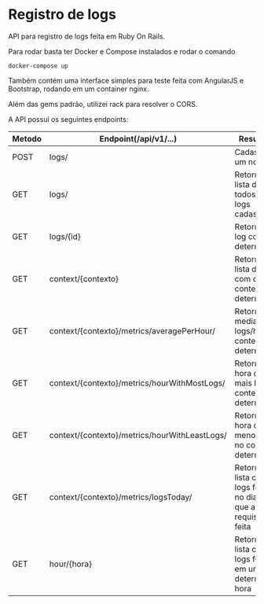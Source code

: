 # Registro de logs

API para registro de logs feita em Ruby On Rails.

Para rodar basta ter Docker e Compose instalados e rodar o comando

```
docker-compose up
```

Também contém uma interface simples para teste feita com AngularJS e Bootstrap, rodando em um container nginx.

Além das gems padrão, utilizei rack para resolver o CORS.

A API possui os seguintes endpoints:

| Metodo | Endpoint(/api/v1/...) | Resultado |
|---|---|---|
| POST | logs/ | Cadastra um novo log |
| GET | logs/ | Retorna a lista de todos os logs cadastrados |
| GET | logs/{id} | Retorna o log com o id determinado |
| GET | context/{contexto} | Retorna uma lista de logs com o contexto determinado |
| GET | context/{contexto}/metrics/averagePerHour/ | Retorna a media de logs/hora no contexto determinado |
| GET | context/{contexto}/metrics/hourWithMostLogs/ | Retorna a hora com mais logs no contexto determinado |
| GET | context/{contexto}/metrics/hourWithLeastLogs/ | Retorna a hora com menos logs no contexto determinado |
| GET | context/{contexto}/metrics/logsToday/ | Retorna uma lista com os logs feitos no dia em que a requisição é feita |
| GET | hour/{hora} | Retorna uma lista com os logs feitos em uma determinada hora |

